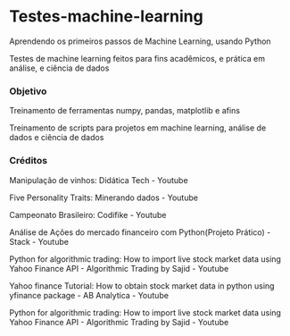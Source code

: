 # Testes-machine-learning
Aprendendo os primeiros passos de Machine Learning, usando Python

Testes de machine learning feitos para fins acadêmicos, e prática em análise, e ciência de dados

### Objetivo
Treinamento de ferramentas numpy, pandas, matplotlib e afins

Treinamento de scripts para projetos em machine learning, análise de dados e ciência de dados


### Créditos

Manipulação de vinhos: Didática Tech - Youtube

Five Personality Traits: Minerando dados - Youtube

Campeonato Brasileiro: Codifike - Youtube

Análise de Ações do mercado financeiro com Python(Projeto Prático) - Stack - Youtube

Python for algorithmic trading: How to import live stock market data using Yahoo Finance API - Algorithmic Trading by Sajid - Youtube

Yahoo finance Tutorial: How to obtain stock market data in python using yfinance package - AB Analytica - Youtube

Python for algorithmic trading: How to import live stock market data using Yahoo Finance API - Algorithmic Trading by Sajid - Youtube




